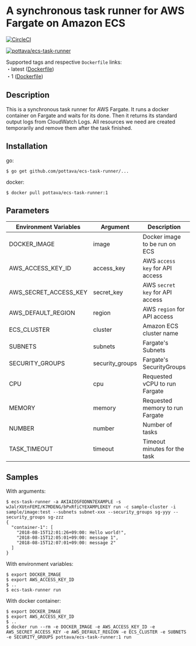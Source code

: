 # A synchronous task runner for AWS Fargate on Amazon ECS

[![CircleCI](https://circleci.com/gh/pottava/ecs-task-runner.svg?style=svg)](https://circleci.com/gh/pottava/ecs-task-runner)

[![pottava/ecs-task-runner](http://dockeri.co/image/pottava/ecs-task-runner)](https://hub.docker.com/r/pottava/ecs-task-runner/)

Supported tags and respective `Dockerfile` links:  
・latest ([Dockerfile](https://github.com/pottava/ecs-task-runner/blob/master/Dockerfile))  
・1 ([Dockerfile](https://github.com/pottava/ecs-task-runner/blob/master/Dockerfile))  


## Description

This is a synchronous task runner for AWS Fargate. It runs a docker container on Fargate and waits for its done. Then it returns its standard output logs from CloudWatch Logs. All resources we need are created temporarily and remove them after the task finished.


## Installation

go:

```
$ go get github.com/pottava/ecs-task-runner/...
```

docker:

```
$ docker pull pottava/ecs-task-runner:1
```


## Parameters

Environment Variables     | Argument        | Description                     | Required | Default 
------------------------- | --------------- | ------------------------------- | -------- | ---------
DOCKER_IMAGE              | image           | Docker image to be run on ECS   | *        |
AWS_ACCESS_KEY_ID         | access_key      | AWS `access key` for API access | *        |
AWS_SECRET_ACCESS_KEY     | secret_key      | AWS `secret key` for API access | *        |
AWS_DEFAULT_REGION        | region          | AWS `region` for API access     |          | us-east-1
ECS_CLUSTER               | cluster         | Amazon ECS cluster name         |          | default
SUBNETS                   | subnets         | Fargate's Subnets               | *        |
SECURITY_GROUPS           | security_groups | Fargate's SecurityGroups        | *        |
CPU                       | cpu             | Requested vCPU to run Fargate   |          | 256
MEMORY                    | memory          | Requested memory to run Fargate |          | 512
NUMBER                    | number          | Number of tasks                 |          | 1 
TASK_TIMEOUT              | timeout         | Timeout minutes for the task    |          | 30


## Samples

With arguments:

```console
$ ecs-task-runner -a AKIAIOSFODNN7EXAMPLE -s wJalrXUtnFEMI/K7MDENG/bPxRfiCYEXAMPLEKEY run -c sample-cluster -i sample/image:test --subnets subnet-xxx --security_groups sg-yyy --security_groups sg-zzz
{
  "container-1": [
    "2018-08-15T12:01:26+09:00: Hello world!",
    "2018-08-15T12:05:01+09:00: message 1",
    "2018-08-15T12:07:01+09:00: message 2"
  ]
}
```

With environment variables:

```console
$ export DOCKER_IMAGE
$ export AWS_ACCESS_KEY_ID
$ ..
$ ecs-task-runner run
```

With docker container:

```console
$ export DOCKER_IMAGE
$ export AWS_ACCESS_KEY_ID
$ ..
$ docker run --rm -e DOCKER_IMAGE -e AWS_ACCESS_KEY_ID -e AWS_SECRET_ACCESS_KEY -e AWS_DEFAULT_REGION -e ECS_CLUSTER -e SUBNETS -e SECURITY_GROUPS pottava/ecs-task-runner:1 run
```

